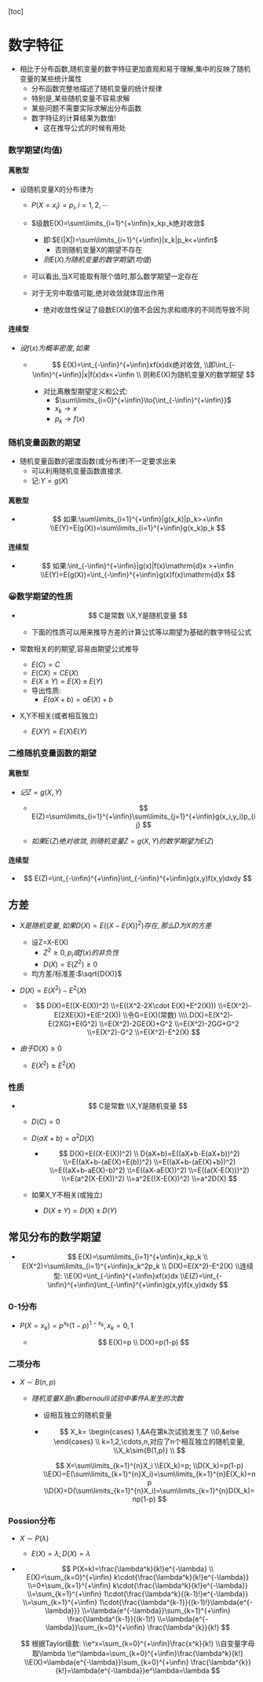 [toc]

# 数字特征

- 相比于分布函数,随机变量的数字特征更加直观和易于理解,集中的反映了随机变量的某些统计属性
  - 分布函数完整地描述了随机变量的统计规律
  - 特别是,某些随机变量不容易求解
  - 某些问题不需要实际求解出分布函数
  - 数字特征的计算结果为数值!
    - 这在推导公式的时候有用处

### 数学期望(均值)

#### 离散型

- 设随机变量X的分布律为

  - $P(X=x_i)=p_i,i=1,2,\cdots$

  - $级数E(X)=\sum\limits_{i=1}^{+\infin}x_kp_k绝对收敛$

    - 即:$E(|X|)=\sum\limits_{i=1}^{+\infin}|x_k|p_k<+\infin$
      - 否则随机变量X的期望不存在
    - $则E(X)为随机变量的数学期望(均值)$

  - 可以看出,当X可能取有限个值时,那么数学期望一定存在

  - 对于无穷中取值可能,绝对收敛就体现出作用

    - 绝对收敛性保证了级数E(X)的值不会因为求和顺序的不同而导致不同

    

#### 连续型

- $设f(x)为概率密度,如果$

  - $$
    E(X)=\int_{-\infin}^{+\infin}xf(x)dx绝对收敛,
    \\即\int_{-\infin}^{+\infin}|x|f(x)dx<+\infin
    \\
    则称E(X)为随机变量X的数学期望
    $$

    

    - 对比离散型期望定义和公式:
      - $\sum\limits_{i=0}^{+\infin}\to{\int_{-\infin}^{+\infin}}$
      - $x_k\to{x}$
      - $p_k\to{f(x)}$

### 随机变量函数的期望

- 随机变量函数的密度函数(或分布律)不一定要求出来
  - 可以利用随机变量函数直接求.
  - 记:$Y=g(X)$

#### 离散型

- $$
  如果:\sum\limits_{i=1}^{+\infin}|g(x_k)|p_k>+\infin
  \\E(Y)=E(g(X))=\sum\limits_{i=1}^{+\infin}g(x_k)p_k
  $$

  

#### 连续型

- $$
  如果:\int_{-\infin}^{+\infin}|g(x)|f(x)\mathrm{d}x >+\infin
  \\E(Y)=E(g(X))=\int_{-\infin}^{+\infin}g(x)f(x)\mathrm{d}x 
  $$

  

### 😀数学期望的性质

- $$
  C是常数
  \\X,Y是随机变量
  $$

  - 下面的性质可以用来推导方差的计算公式等以期望为基础的数字特征公式

- 常数相关的的期望,容易由期望公式推导

  - $E(C)=C$
  - $E(CX)=CE(X)$
  - $E(X\pm{Y})=E(X)\pm{E(Y)}$
  - 导出性质:
    - $E(aX+b)=aE(X)+b$

- X,Y不相关(或者相互独立)

  - $E(XY)=E(X)E(Y)$

### 二维随机变量函数的期望

#### 离散型

- $记Z=g(X,Y)$

  - $$
    E(Z)=\sum\limits_{i=1}^{+\infin}\sum\limits_{j=1}^{+\infin}g(x_i,y_i)p_{ij}
    $$

    

  - $如果E(Z)绝对收敛,则随机变量Z=g(X,Y)的数学期望为E(Z)$

    

#### 连续型

- $$
  E(Z)=\int_{-\infin}^{+\infin}\int_{-\infin}^{+\infin}g(x,y)f(x,y)dxdy
  $$

  

## 方差

- $X是随机变量,如果D(X)=E((X-E(X))^2)存在,那么D为X的方差$

  - 设Z=X-E(X)
    - $Z^2\geqslant0,p_i或f(x)的非负性$
    - $D(X)=E(Z^2)\geqslant0$
  - 均方差/标准差:$\sqrt{D(X)}$

- $D(X)=E(X^2)-E^2(X)$

  - $$
    D(X)=E((X-E(X))^2)
    \\=E((X^2-2X\cdot E(X)+E^2(X)))
    \\=E(X^2)-E(2XE(X))+E(E^2(X))
    \\令G=E(X)(常数)
    \\\\
    D(X)=E(X^2)-E(2XG)+E(G^2)
    \\=E(X^2)-2GE(X)+G^2
    \\=E(X^2)-2GG+G^2
    \\=E(X^2)-G^2
    \\=E(X^2)-E^2(X)
    $$

- $由于D(X)\geqslant 0$

  - $E(X^2)\geqslant{E^2(X)}$

### 性质

- $$
  C是常数
  \\X,Y是随机变量
  $$

  

  - $D(C)=0$

  - $D(aX+b)=a^2D(X)$

    - $$
      D(X)=E((X-E(X))^2)
      \\
      D(aX+b)=E((aX+b-E(aX+b))^2)
      \\=E((aX+b-(aE(X)+E(b))^2)
      \\=E((aX+b-(aE(X)+b))^2)
      \\=E((aX+b-aE(X)-b)^2)
      \\=E((aX-aE(X))^2)
      \\=E((a(X-E(X)))^2)
      \\=E(a^2(X-E(X))^2)
      \\=a^2E((X-E(X))^2)
      \\=a^2D(X)
      $$

      

  - 如果X,Y不相关(或独立)

    - $D(X\pm{Y})=D(X)\pm{D(Y)}$

## 常见分布的数学期望

- $$
  E(X)=\sum\limits_{i=1}^{+\infin}x_kp_k
  \\
  E(X^2)=\sum\limits_{i=1}^{+\infin}x_k^2p_k
  \\
  D(X)=E(X^2)-E^2(X)
  \\连续型:
  \\E(X)=\int_{-\infin}^{+\infin}xf(x)dx
  \\E(Z)=\int_{-\infin}^{+\infin}\int_{-\infin}^{+\infin}g(x,y)f(x,y)dxdy
  $$

  

### 0-1分布

- $P(X=x_k)=p^{x_k}(1-p)^{1-x_k},x_k=0,1$

  - $$
    E(X)=p
    \\
    D(X)=p(1-p)
    $$

### 二项分布

- $X\sim{B(n,p)}$

  - $随机变量X是n重bernoulli试验中事件A发生的次数$

    - 设相互独立的随机变量

    - $$
      X_k=
      \begin{cases}
      1,&A在第k次试验发生了
      \\0,&else
      \end{cases}
      \\
      k=1,2,\cdots,n,对应了n个相互独立的随机变量,
      \\X_k\sim{B(1,p)}
      \\
      $$

      
      $$
      X=\sum\limits_{k=1}^{n}X_i
      \\E(X_k)=p;
      \\D(X_k)=p(1-p)
      \\E(X)=E(\sum\limits_{k=1}^{n}X_i)=\sum\limits_{k=1}^{n}E(X_k)=np
      \\D(X)=D(\sum\limits_{k=1}^{n}X_i)=\sum\limits_{k=1}^{n}D(X_k)=np(1-p)
      $$
      

### Possion分布

- $X\sim{P(\lambda)}$

  - $E(X)=\lambda;D(X)=\lambda$

- $$
  P(X=k)=\frac{\lambda^k}{k!}e^{-\lambda}
  \\
  E(X)=\sum_{k=0}^{+\infin}
  k\cdot{\frac{\lambda^k}{k!}e^{-\lambda}}
  \\=0+\sum_{k=1}^{+\infin}
  k\cdot{\frac{\lambda^k}{k!}e^{-\lambda}}
  \\=\sum_{k=1}^{+\infin}
  1\cdot{\frac{\lambda^k}{(k-1)!}e^{-\lambda}}
  \\=\sum_{k=1}^{+\infin}
  1\cdot{\frac{\lambda^{k-1}}{(k-1)!}\lambda{e^{-\lambda}}}
  \\=\lambda{e^{-\lambda}}\sum_{k=1}^{+\infin}
  \frac{\lambda^{k-1}}{(k-1)!}
  \\=\lambda{e^{-\lambda}}\sum_{k=0}^{+\infin}
  \frac{\lambda^{k}}{k!}
  $$
  
  
  $$
  根据Taylor级数:
  \\e^x=\sum_{k=0}^{+\infin}\frac{x^k}{k!}
  \\自变量字母取\lambda
  \\e^\lambda=\sum_{k=0}^{+\infin}\frac{\lambda^k}{k!}
  \\E(X)=\lambda{e^{-\lambda}}\sum_{k=0}^{+\infin}
  \frac{\lambda^{k}}{k!}=\lambda{e^{-\lambda}}e^\lambda=\lambda
  $$
  



























